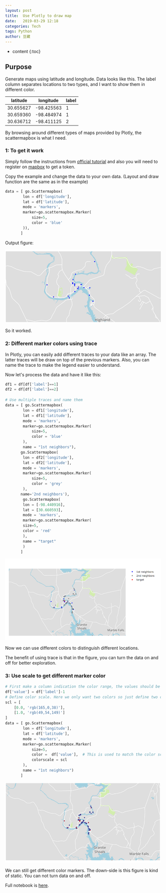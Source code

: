 ```yaml
---
layout: post
title:  Use Plotly to draw map
date:   2019-03-29 12:18
categories: Tech
tags: Python
author: 豆藏
---
```


* content
{:toc}

## Purpose

Generate maps using latitude and longitude. Data looks like this. The label column separates locations to two types, and I want to show them in different color.

latitude| longitude  | label 
----|----|----
 30.655627 | -98.425563 | 1     
 30.659360 | -98.484974 | 1     
 30.636712 | -98.411125 | 2     

By browsing around different types of maps provided by Plotly, the scattermapbox is what I need.




### 1: To get it work

Simply follow the instructions from [official tutorial](<https://plot.ly/python/scattermapbox/>) and also you will need to register on [mapbox](<https://help.plot.ly/mapbox-atlas/?_ga=2.223669529.364899302.1553369157-1426543396.1553198605>) to get a token.

Copy the example and change the data to your own data. (Layout and draw function are the same as in the example)

``` python
data = [ go.Scattermapbox(
        lon = df['longitude'],
        lat = df['latitude'],
        mode = 'markers',
        marker=go.scattermapbox.Marker(
            size=5,
            color = 'blue'
        )),
       ]
```

Output figure:

![1.png](https://github.com/bchen4/bchen4.github.io/raw/master/img/20190329/1.png)



So it worked.



### 2: Different marker colors using trace

In Plotly, you can easily add different traces to your data like an array. The latter traces will be draw on top of the previous markers. Also, you can name the trace to make the legend easier to understand.

Now let's process the data and have it like this:

```python
df1 = df[df['label']==1]
df2 = df[df['label']==2]

# Use multiple traces and name them 
data = [ go.Scattermapbox(
        lon = df1['longitude'],
        lat = df1['latitude'],
        mode = 'markers',
        marker=go.scattermapbox.Marker(
            size=5,
            color = 'blue'
        ),
        name = "1st neighbors"),
       go.Scattermapbox(
        lon = df2['longitude'],
        lat = df2['latitude'],
        mode = 'markers',
        marker=go.scattermapbox.Marker(
            size=5,
            color = 'grey'
        ),
       name='2nd neighbors'),
        go.Scattermapbox(
        lon = [-98.440916],
        lat = [30.660593],
        mode = 'markers',
        marker=go.scattermapbox.Marker(
        size=5,
        color = 'red'
        ),
        name = "target"
        )
       ]

```
![1.png](https://github.com/bchen4/bchen4.github.io/raw/master/img/20190329/2.png)

Now we can use different colors to distinguish different locations.

The benefit of using trace is that in the figure, you can turn the data on and off for better exploration.




### 3: Use scale to get different marker color
```python
# First make a column indication the color range, the values should be [0,1]
df['value'] = df['label']-1
# Define color scale. Here we only want two colors so just define two colors
scl = [
    [0.0, 'rgb(165,0,38)'],
    [1.0, 'rgb(49,54,149)']
]
data = [ go.Scattermapbox(
        lon = df['longitude'],
        lat = df['latitude'],
        mode = 'markers',
        marker=go.scattermapbox.Marker(
            size=5,
            color =  df['value'],  # This is used to match the color scale
            colorscale = scl
        ),
        name = "1st neighbors")
       ]
```

![1.png](https://github.com/bchen4/bchen4.github.io/raw/master/img/20190329/3.png)

We can still get different color markers. The down-side is this figure is kind of static. You can not turn data on and off.



Full notebook is [here](<https://github.com/bchen4/learn_viz/blob/master/notebooks/plotly_scattermapbox.ipynb>).

